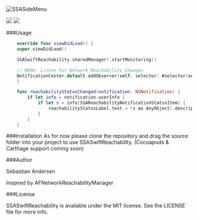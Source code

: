 ![SSASideMenu](https://github.com/SSA111/SSASwiftReachability/blob/master/SSASwiftReachabilityCover.png)

[![](http://img.shields.io/badge/iOS-8.0%2B-blue.svg)]() [![](http://img.shields.io/badge/Swift-3.0-blue.svg)]()

###Usage

```swift
    override func viewDidLoad() {
    super.viewDidLoad()

    SSASwiftReachability.sharedManager?.startMonitoring()

    // MARK: Listen For Network Reachability Changes
    NotificationCenter.default.addObserver(self, selector: #selector(self.reachabilityStatusChanged(notification:)), name: NSNotification.Name(rawValue: SSAReachabilityDidChangeNotification), object: nil)
    }

    func reachabilityStatusChanged(notification: NSNotification) {
        if let info = notification.userInfo {
            if let s = info[SSAReachabilityNotificationStatusItem] {
                reachabilityStatusLabel.text = (s as AnyObject).description
            }
        }
    }
```
###Installation
As for now please clone the repository and drag the source folder into your project to use SSASwiftReachability. (Cocoapods & Carthage
support coming soon)

###Author

Sebastian Andersen

Inspired by AFNetworkReachabilityManager

###License

SSASwiftReachability is available under the MIT license. See the LICENSE file for more info.
